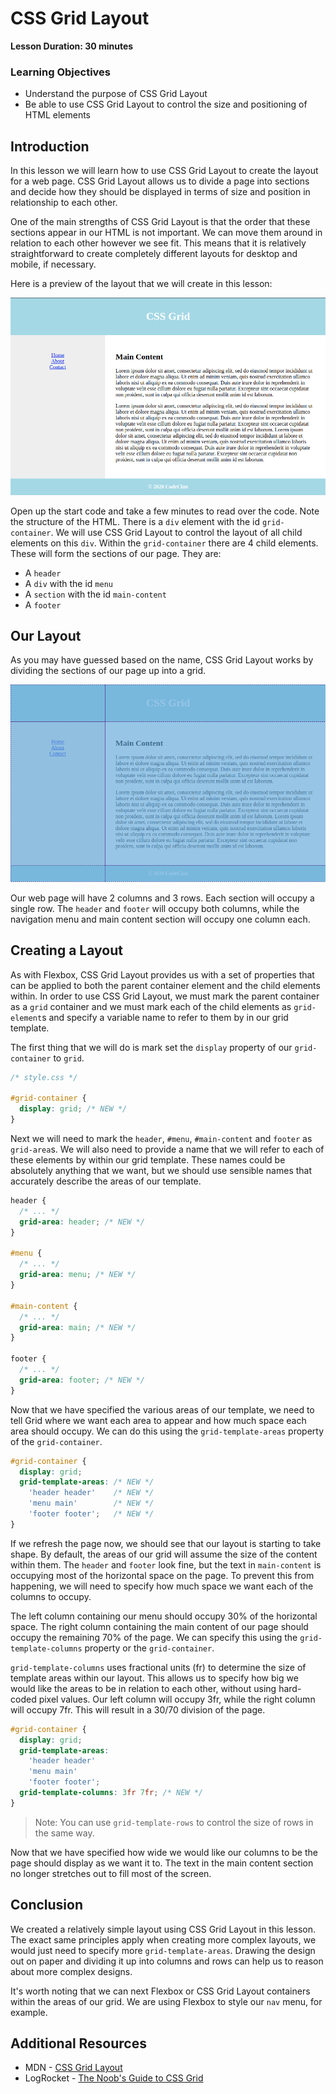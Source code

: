 # CSS Grid Layout

__Lesson Duration: 30 minutes__

### Learning Objectives

- Understand the purpose of CSS Grid Layout
- Be able to use CSS Grid Layout to control the size and positioning of HTML elements

## Introduction

In this lesson we will learn how to use CSS Grid Layout to create the layout for a web page. CSS Grid Layout allows us to divide a page into sections and decide how they should be displayed in terms of size and position in relationship to each other.

One of the main strengths of CSS Grid Layout is that the order that these sections appear in our HTML is not important. We can move them around in relation to each other however we see fit. This means that it is relatively straightforward to create completely different layouts for desktop and mobile, if necessary.

Here is a preview of the layout that we will create in this lesson:

![Preview of Layout](images/WebPagePreview.png)

Open up the start code and take a few minutes to read over the code. Note the structure of the HTML. There is a `div` element with the id `grid-container`. We will use CSS Grid Layout to control the layout of all child elements on this `div`. Within the `grid-container` there are 4 child elements. These will form the sections of our page. They are:

- A `header`
- A `div` with the id `menu`
- A `section` with the id `main-content`
- A `footer`

## Our Layout

As you may have guessed based on the name, CSS Grid Layout works by dividing the sections of our page up into a grid.

![Diagram of CSS Grid Layout](images/CSSGridDiagram.png)

Our web page will have 2 columns and 3 rows. Each section will occupy a single row. The `header` and `footer` will occupy both columns, while the navigation menu and main content section will occupy one column each.

## Creating a Layout

As with Flexbox, CSS Grid Layout provides us with a set of properties that can be applied to both the parent container element and the child elements within. In order to use CSS Grid Layout, we must mark the parent container as a `grid` container and we must mark each of the child elements as `grid-element`s and specify a variable name to refer to them by in our grid template.

The first thing that we will do is mark set the `display` property of our `grid-container` to `grid`.

```css
/* style.css */

#grid-container {
  display: grid; /* NEW */
}
```

Next we will need to mark the `header`, `#menu`, `#main-content` and `footer` as `grid-area`s. We will also need to provide a name that we will refer to each of these elements by within our grid template. These names could be absolutely anything that we want, but we should use sensible names that accurately describe the areas of our template.

```css
header {
  /* ... */
  grid-area: header; /* NEW */
}

#menu {
  /* ... */
  grid-area: menu; /* NEW */
}

#main-content {
  /* ... */
  grid-area: main; /* NEW */
}

footer {
  /* ... */
  grid-area: footer; /* NEW */
}
```

Now that we have specified the various areas of our template, we need to tell Grid where we want each area to appear and how much space each area should occupy. We can do this using the `grid-template-areas` property of the `grid-container`.

```css
#grid-container {
  display: grid;
  grid-template-areas: /* NEW */
    'header header'    /* NEW */
    'menu main'        /* NEW */
    'footer footer';   /* NEW */
}
```

If we refresh the page now, we should see that our layout is starting to take shape. By default, the areas of our grid will assume the size of the content within them. The `header` and `footer` look fine, but the text in `main-content` is occupying most of the horizontal space on the page. To prevent this from happening, we will need to specify how much space we want each of the columns to occupy.

The left column containing our menu should occupy 30% of the horizontal space. The right column containing the main content of our page should occupy the remaining 70% of the page. We can specify this using the `grid-template-columns` property or the `grid-container`.

`grid-template-columns` uses fractional units (fr) to determine the size of template areas within our layout. This allows us to specify how big we would like the areas to be in relation to each other, without using hard-coded pixel values. Our left column will occupy 3fr, while the right column will occupy 7fr. This will result in a 30/70 division of the page.

```css
#grid-container {
  display: grid;
  grid-template-areas:
    'header header'
    'menu main'
    'footer footer';
  grid-template-columns: 3fr 7fr; /* NEW */
}
```

> Note: You can use `grid-template-rows` to control the size of rows in the same way.

Now that we have specified how wide we would like our columns to be the page should display as we want it to. The text in the main content section no longer stretches out to fill most of the screen.

## Conclusion

We created a relatively simple layout using CSS Grid Layout in this lesson. The exact same principles apply when creating more complex layouts, we would just need to specify more `grid-template-areas`. Drawing the design out on paper and dividing it up into columns and rows can help us to reason about more complex designs.

It's worth noting that we can next Flexbox or CSS Grid Layout containers within the areas of our grid. We are using Flexbox to style our `nav` menu, for example.

## Additional Resources

- MDN - [CSS Grid Layout](https://developer.mozilla.org/en-US/docs/Web/CSS/CSS_Grid_Layout)
- LogRocket - [The Noob's Guide to CSS Grid](https://blog.logrocket.com/the-simpletons-guide-to-css-grid-1767565b3cf7/)


